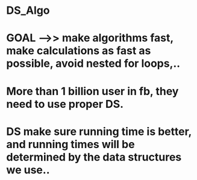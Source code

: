 # DS_Algo

# GOAL -->> make algorithms fast, make calculations as fast as possible, avoid nested for loops,..
# More than 1 billion user in fb, they need to use proper DS.
# DS make sure running time is better, and running times will be determined by the data structures we use..
